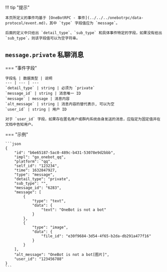 !!! tip "提示"

    本页所定义的事件均基于 [OneBotRPC - 事件](../../../onebotrpc/data-protocol/event.md)，其中 `type` 字段值应为 `message`。

    后面的定义中只给出 `detail_type`、`sub_type` 和具体事件特定的字段，如果没有给出 `sub_type`，则该字段值可以为空字符串。

## `message.private` 私聊消息

=== "事件字段"

    字段名 | 数据类型 | 说明
    --- | --- | ---
    `detail_type` | string | 必须为 `private`
    `message_id` | string | 消息唯一 ID
    `message` | message | 消息内容
    `alt_message` | string | 消息内容的替代表示, 可以为空
    `user_id` | string | 用户 ID

    对于 `user_id` 字段，如果存在匿名用户或群内系统自身发送的消息，应指定为固定值并在文档中告知用户。

=== "示例"

    ```json
    {
        "id": "b6e65187-5ac0-489c-b431-53078e9d2bbb",
        "impl": "go_onebot_qq",
        "platform": "qq",
        "self_id": "123234",
        "time": 1632847927,
        "type": "message",
        "detail_type": "private",
        "sub_type": "",
        "message_id": "6283",
        "message": [
            {
                "type": "text",
                "data": {
                    "text": "OneBot is not a bot"
                }
            },
            {
                "type": "image",
                "data": {
                    "file_id": "e30f9684-3d54-4f65-b2da-db291a477f16"
                }
            }
        ],
        "alt_message": "OneBot is not a bot[图片]",
        "user_id": "123456788"
    }
    ```
